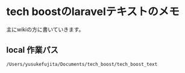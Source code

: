 # tech boostのlaravelテキストのメモ

主にwikiの方に書いていきます。

## local 作業パス
`/Users/yusukefujita/Documents/tech_boost/tech_boost_text`

